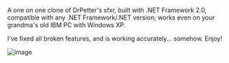A one on one clone of DrPetter's sfxr, built with .NET Framework 2.0, compatible with any .NET Framework/.NET version; 
works even on your grandma's old IBM PC with Windows XP. 

I've fixed all broken features, and is working accurately... somehow. Enjoy!

![image](https://github.com/tpbeldie/cs.sfxr/assets/122232758/a8ae1f49-23b8-4f68-8b16-e67e228c1110)
